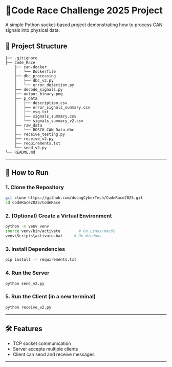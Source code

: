 # 🔌Code Race Challenge 2025 Project

A simple Python socket-based project demonstrating how to process CAN signals into physical data.

## 📁 Project Structure

```
├── .gitignore
├── Code_Race
    ├── can-docker
    │   └── Dockerfile
    ├── dbc_processing
    │   ├── dbc_v2.py
    │   └── error_detection.py
    ├── decode_signals.py
    ├── output_binary.png
    ├── p_data
    │   ├── description.csv
    │   ├── error_signals_summary.csv
    │   ├── msg.txt
    │   ├── signals_summary.csv
    │   └── signals_summary_v2.csv
    ├── raw_data
    │   └── BOSCH_CAN Data.dbc
    ├── receive_testing.py
    ├── receive_v2.py
    ├── requirements.txt
    └── send_v2.py
└── README.md
```

---

## 🚀 How to Run

### 1. Clone the Repository

```bash
git clone https://github.com/duongCyberTech/CodeRace2025.git
cd CodeRace2025/CodeRace
```

### 2. (Optional) Create a Virtual Environment

```bash
python -m venv venv
source venv/bin/activate        # On Linux/macOS
venv\Scripts\activate.bat     # On Windows
```

### 3. Install Dependencies

```bash
pip install -r requirements.txt
```

### 4. Run the Server

```bash
python send_v2.py
```

### 5. Run the Client (in a new terminal)

```bash
python receive_v2.py
```

---

## 🛠 Features

- TCP socket communication
- Server accepts multiple clients
- Client can send and receive messages

---
